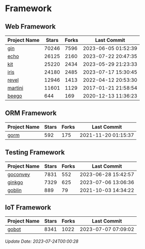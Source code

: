 # Framework

## Web Framework
| Project Name | Stars | Forks | Last Commit |
| ------------ | ----- | ----- | ----------- |
| [gin](https://github.com/gin-gonic/gin) | 70246 | 7596 | 2023-06-05 01:52:39 |
| [echo](https://github.com/labstack/echo) | 26125 | 2160 | 2023-07-22 20:47:35 |
| [kit](https://github.com/go-kit/kit) | 25220 | 2434 | 2023-05-29 21:23:33 |
| [iris](https://github.com/kataras/iris) | 24180 | 2485 | 2023-07-17 15:30:45 |
| [revel](https://github.com/revel/revel) | 12946 | 1413 | 2022-04-12 20:53:30 |
| [martini](https://github.com/go-martini/martini) | 11601 | 1129 | 2017-01-21 21:58:54 |
| [beego](https://github.com/astaxie/beego) | 644 | 169 | 2020-12-13 11:36:23 |

## ORM Framework
| Project Name | Stars | Forks | Last Commit |
| ------------ | ----- | ----- | ----------- |
| [gorm](https://github.com/jinzhu/gorm) | 592 | 175 | 2021-11-20 01:15:37 |

## Testing Framework
| Project Name | Stars | Forks | Last Commit |
| ------------ | ----- | ----- | ----------- |
| [goconvey](https://github.com/smartystreets/goconvey) | 7831 | 552 | 2023-06-28 15:42:57 |
| [ginkgo](https://github.com/onsi/ginkgo) | 7329 | 625 | 2023-07-06 13:06:36 |
| [goblin](https://github.com/franela/goblin) | 889 | 79 | 2021-10-03 14:34:22 |

## IoT Framework
| Project Name | Stars | Forks | Last Commit |
| ------------ | ----- | ----- | ----------- |
| [gobot](https://github.com/hybridgroup/gobot) | 8341 | 1022 | 2023-07-07 07:09:02 |

*Update Date: 2023-07-24T00:00:28*